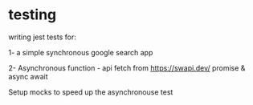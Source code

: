 # testing

writing jest tests for:

1- a simple synchronous google search app 

2- Asynchronous function - api fetch from https://swapi.dev/
     promise & async await

Setup mocks to speed up the asynchronouse test     
